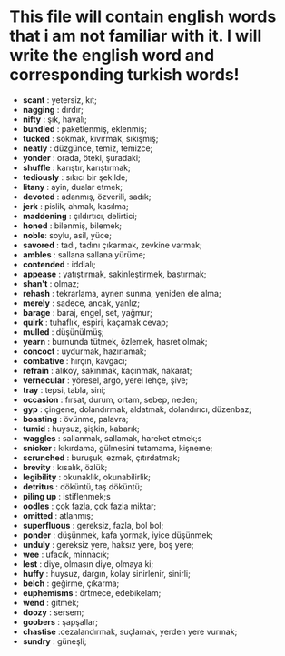 # This file will contain english words that i am not familiar with it. I will write the english word and corresponding turkish words!

- **scant** : yetersiz, kıt;
- **nagging** : dırdır;
- **nifty** : şık, havalı;
- **bundled** : paketlenmiş, eklenmiş;
- **tucked** : sokmak, kıvırmak, sıkışmış;
- **neatly** : düzgünce, temiz, temizce;
- **yonder** : orada, öteki, şuradaki;
- **shuffle** : karıştır, karıştırmak;
- **tediously** : sıkıcı bir şekilde;
- **litany** : ayin, dualar etmek;
- **devoted** : adanmış, özverili, sadık;
- **jerk** : pislik, ahmak, kasılma;
- **maddening** : çıldırtıcı, delirtici;
- **honed** : bilenmiş, bilemek;
- **noble**: soylu, asil, yüce;
- **savored** : tadı, tadını çıkarmak, zevkine varmak;
- **ambles** :  sallana sallana yürüme;
- **contended** : iddialı;
- **appease** : yatıştırmak, sakinleştirmek, bastırmak;
- **shan't** : olmaz;
- **rehash** : tekrarlama, aynen sunma, yeniden ele alma;
- **merely** : sadece, ancak, yanlız;
- **barage** : baraj, engel, set, yağmur;
- **quirk** : tuhaflık, espiri, kaçamak cevap;
- **mulled** : düşünülmüş;
- **yearn** : burnunda tütmek, özlemek, hasret olmak;
- **concoct** : uydurmak, hazırlamak;
- **combative** : hırçın, kavgacı;
- **refrain** : alıkoy, sakınmak, kaçınmak, nakarat;
- **vernecular** : yöresel, argo, yerel lehçe, şive;
- **tray** : tepsi, tabla, sini;
- **occasion** : fırsat, durum, ortam, sebep, neden;
- **gyp** : çingene, dolandırmak, aldatmak, dolandırıcı, düzenbaz;
- **boasting** : övünme, palavra;
- **tumid** : huysuz, şişkin, kabarık;
- **waggles** : sallanmak, sallamak, hareket etmek;s
- **snicker** : kıkırdama, gülmesini tutamama, kişneme;
- **scrunched** : buruşuk, ezmek, çıtırdatmak;
- **brevity** : kısalık, özlük;
- **legibility** : okunaklık, okunabilirlik;
- **detritus** : döküntü, taş döküntü;
- **piling up** : istiflenmek;s
- **oodles** : çok fazla, çok fazla miktar;
- **omitted** : atlanmış;
- **superfluous** : gereksiz, fazla, bol bol;
- **ponder** : düşünmek, kafa yormak, iyice düşünmek;
- **unduly** : gereksiz yere, haksız yere, boş yere;
- **wee** : ufacık, minnacık;
- **lest** : diye, olmasın diye, olmaya ki;
- **huffy** : huysuz, dargın, kolay sinirlenir, sinirli;
- **belch** : geğirme, çıkarma;
- **euphemisms** : örtmece, edebikelam;
- **wend** : gitmek;
- **doozy** : sersem;
- **goobers** : şapşallar;
- **chastise** :cezalandırmak, suçlamak, yerden yere vurmak;
- **sundry** : güneşli;